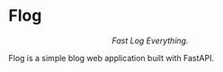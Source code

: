 # Flog

<p align="center">
    <i>Fast Log Everything.</i>
</p>

Flog is a simple blog web application built with FastAPI.
